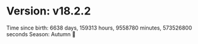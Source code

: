 # Version: v18.2.2
Time since birth: 6638 days, 159313 hours, 9558780 minutes, 573526800 seconds
Season: Autumn 🍁
